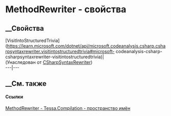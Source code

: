 # MethodRewriter - свойства
##  __Свойства
[VisitIntoStructuredTrivia](https://learn.microsoft.com/dotnet/api/microsoft.codeanalysis.csharp.csharpsyntaxrewriter.visitintostructuredtrivia#microsoft-
codeanalysis-csharp-csharpsyntaxrewriter-visitintostructuredtrivia)|  
(Унаследован от
[CSharpSyntaxRewriter](https://learn.microsoft.com/dotnet/api/microsoft.codeanalysis.csharp.csharpsyntaxrewriter))  
---|---  
##  __См. также
#### Ссылки
[MethodRewriter - ](T_Tessa_Compilation_MethodRewriter.htm)
[Tessa.Compilation - пространство имён](N_Tessa_Compilation.htm)
